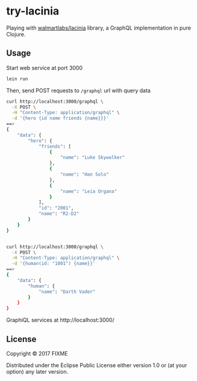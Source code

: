 # try-lacinia

Playing with [walmartlabs/lacinia](https://github.com/walmartlabs/lacinia) library, a GraphQL implementation in pure Clojure.

## Usage

Start web service at port 3000
```sh
lein run
```

Then, send POST requests to `/graphql` url with query data
```sh
curl http://localhost:3000/graphql \
  -X POST \
  -H "Content-Type: application/graphql" \
  -d '{hero {id name friends {name}}}'
==>
{
    "data": {
        "hero": {
            "friends": [
                {
                    "name": "Luke Skywalker"
                }, 
                {
                    "name": "Han Solo"
                }, 
                {
                    "name": "Leia Organa"
                }
            ], 
            "id": "2001", 
            "name": "R2-D2"
        }
    }
}


curl http://localhost:3000/graphql \
  -X POST \
  -H "Content-Type: application/graphql" \
  -d '{human(id: "1001") {name}}'
==>
{
    "data": {
        "human": {
            "name": "Darth Vader"
        }
    }
}
```

GraphiQL services at http://localhost:3000/

## License

Copyright © 2017 FIXME

Distributed under the Eclipse Public License either version 1.0 or (at
your option) any later version.
